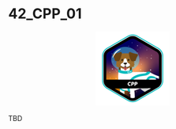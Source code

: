 # 42_CPP_01

<p align="center">
    <img src="https://github.com/alx-sch/42_CPP_00/blob/main/.assets/cpp_badge.png" alt="cpp_badge.png" />
</p>

TBD
